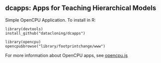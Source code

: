 dcapps: Apps for Teaching Hierarchical Models
---------------------

Simple OpenCPU Application. To install in R:

    library(devtools)
    install_github("datacloning/dcapps")

    library(opencpu)
    opencpu$browse("library/footprintchange/www")


For more information about OpenCPU apps, see [opencpu.js](https://github.com/jeroenooms/opencpu.js#readme)
